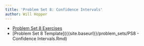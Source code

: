 ```yaml
---
title: 'Problem Set 8: Confidence Intervals'
author: Will Hopper
---
```


* [Problem Set 8 Exercises]({{site.baseurl}}/problem_sets/PS8-Confidence-Intervals.html) 
* [Problem Set 8 Template]({{site.baseurl}}/problem_sets/PS8 - Confidence Intervals.Rmd) 
